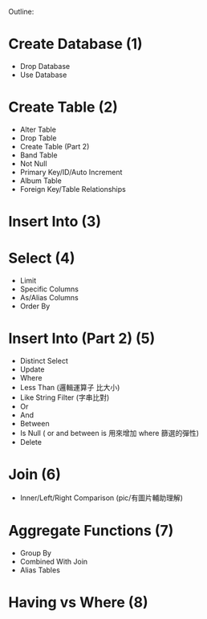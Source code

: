 Outline:
# Create Database (1)
  - Drop Database
  - Use Database
# Create Table (2)
  - Alter Table
  - Drop Table
  - Create Table (Part 2)
  - Band Table
  - Not Null
  - Primary Key/ID/Auto Increment
  - Album Table
  - Foreign Key/Table Relationships
# Insert Into (3)
# Select (4)
  - Limit
  - Specific Columns
  - As/Alias Columns
  - Order By
# Insert Into (Part 2) (5)
  - Distinct Select
  - Update
  - Where
  - Less Than (邏輯運算子 比大小)
  - Like String Filter (字串比對)
  - Or
  - And 
  - Between 
  - Is Null ( or and between is 用來增加 where 篩選的彈性)
  - Delete
# Join (6)
  - Inner/Left/Right Comparison (pic/有圖片輔助理解)
# Aggregate Functions (7)
  - Group By
  - Combined With Join
  - Alias Tables
# Having vs Where (8)
